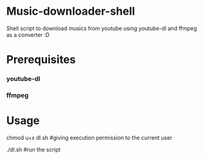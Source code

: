 # Music-downloader-shell
Shell script to download musics from youtube using youtube-dl and ffmpeg as a converter :D

# Prerequisites
### youtube-dl
### ffmpeg

# Usage

chmod u+x dl.sh #giving execution permission to the current user

./dl.sh #run the script
